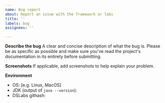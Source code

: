 ```yaml
---
name: Bug report
about: Report an issue with the framework or labs
title: ''
labels: bug
assignees: ''

---
```


<!-- Do not submit an issue to ask questions about distributed systems or completing the labs. To report a bug, fill out the information below as necessary. If reproducing a bug requires a complete or mostly complete solution to one of the labs, please do not post it publicly. Send it to me via email instead; you can find my email address on my website, ellismichael.com. -->

**Describe the bug**
A clear and concise description of what the bug is. Please be as specific as possible and make sure you've read the project's documentation in its entirety before submitting.

**Screenshots**
If applicable, add screenshots to help explain your problem.

**Environment**
 - OS: [e.g. Linux, MacOS]
 - JDK (output of `java --version`):
 - DSLabs githash:

